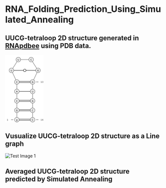 # RNA_Folding_Prediction_Using_Simulated_Annealing

## UUCG-tetraloop 2D structure generated in [RNApdbee](http://rnapdbee.cs.put.poznan.pl/) using PDB data.
![Test Image 1](UUCG_tetraloop_NMR.png)

## Vusualize UUCG-tetraloop 2D structure as a Line graph
![Test Image 1](.png)

## Averaged UUCG-tetraloop 2D structure predicted by Simulated Annealing


